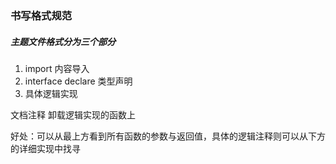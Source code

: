 ### 书写格式规范

##### 主题文件格式分为三个部分
  1.  import 内容导入
  2.  interface declare 类型声明
  3.  具体逻辑实现

  文档注释 卸载逻辑实现的函数上

  好处：可以从最上方看到所有函数的参数与返回值，具体的逻辑注释则可以从下方的详细实现中找寻
